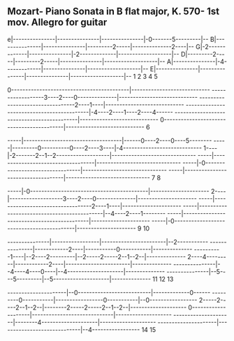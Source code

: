 ## Mozart- Piano Sonata in B flat major, K. 570- 1st mov. Allegro for guitar

e|---------------|---------------|---------------|-0-------5---------|--
B|---------------|---------------|---------2-----|--------------2----|--
G|-2-------------|---------------|-2-------------|-------------------|--
D|---------2-----|---------2-----|---------------|-------------------|--
A|---------------|-4-------------|---------------|-------------------|--
E|---------------|---------------|---------------|-------------------|--
 1               2               3               4                   5



0------------------------------------------|----------------------------
------------------3----2----0--------------|----------------------------
---------------------------------2----1----|----------------------------
-------------------------------------------|-4----2----1----2----4------
-------------------------------------------|----------------------------
0------------------------------------------|----------------------------
                                           6                          



-----|-----------------------------------|------0----2----0----5--------
-----|---------0----------0----2----3----|-4----------------------------
1----|-2-------2--1--2-------------------|------------------------------
-----|-----------------------------------|------------------------------
-----|-0---------------------------------|------------------------------
-----|-----------------------------------|------------------------------
     7                                   8                          



-----|-0------------------------------------------|---------------------
2----|-------------------3----2----0--------------|---------------------
-----|----------------------------------2----1----|---------------------
-----|--------------------------------------------|--4----2----1--------
-----|--------------------------------------------|---------------------
-----|-0------------------------------------------|---------------------
     9                                            10



---------------|-----------------|-----------------------|--2-----------
---------------|------------2----|-----------0-----------|--------------
----------1----|--2----2---------|--2-----2-----2--1--2--|--------------
2----4---------|------------2----|-----------------------|--------------
---------------|--4----4----0----|--4--------------------|--------------
---------------|--5----5---------|--5--------------------|--------------
               11                12                      13       




---------------------|--0--------------------------|-------------0------
---------0-----------|-----------------0-----------|--0-----------------
2-----2-----2--1--2--|--------2-----2-----2--1--2--|--------------------
0--------------------|-----------------------------|--------------------
---------------------|--------4--------------------|--------------------
---------------------|-----------------------------|--4-----------------
                     14                            15        
